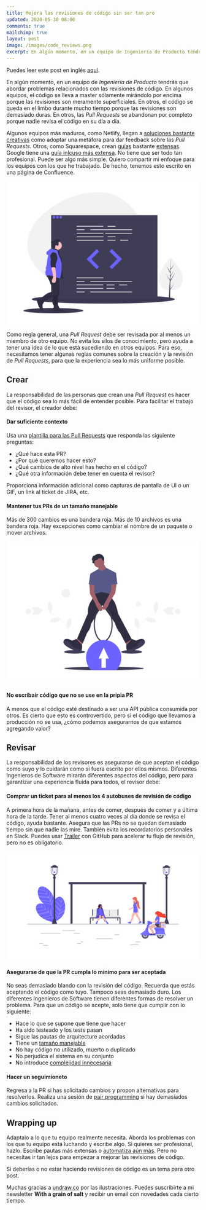 ```yaml
---
title: Mejora las revisiones de código sin ser tan pro
updated: 2020-05-30 08:00
comments: true
mailchimp: true
layout: post
image: /images/code_reviews.png
excerpt: En algún momento, en un equipo de Ingeniería de Producto tendrás que abordar problemas relacionados con las revisiones de código.
---
```


Puedes leer este post en inglés [aquí](/improve-code-reviews).

En algún momento, en un equipo de _Ingeniería de Producto_ tendrás que abordar problemas relacionados con las revisiones de código. En algunos equipos, el código se lleva a master sólamente mirándolo por encima porque las revisiones son meramente superficiales. En otros, el código se queda en el limbo durante mucho tiempo porque las revisiones son demasiado duras. En otros, las _Pull Requests_ se abandonan por completo porque nadie revisa el código en su día a día.

Algunos equipos más maduros, como Netlify, llegan a [soluciones bastante creativas](https://www.netlify.com/blog/2020/03/05/feedback-ladders-how-we-encode-code-reviews-at-netlify/) como adoptar una metáfora para dar feedback sobre las _Pull Requests_. Otros, como Squarespace, crean [guías](https://engineering.squarespace.com/blog/2019/code-review-culture-part-1) bastante [extensas](https://engineering.squarespace.com/blog/2019/code-review-culture-part-2). Google tiene una [guía inlcuso más extensa](https://google.github.io/eng-practices/review/reviewer/standard.html). No tiene que ser todo tan profesional. Puede ser algo más simple. Quiero compartir mi enfoque para los equipos con los que he trabajado. De hecho, tenemos esto escrito en una página de Confluence.

![](/images/code_reviews.png)

Como regla general, una _Pull Request_ debe ser revisada por al menos un miembro de otro equipo. No evita los silos de conocimiento, pero ayuda a tener una idea de lo que está sucediendo en otros equipos. Para eso, necesitamos tener algunas reglas comunes sobre la creación y la revisión de _Pull Requests_, para que la experiencia sea lo más uniforme posible.

## Crear

La responsabilidad de las personas que crean una _Pull Request_ es hacer que el código sea lo más fácil de entender posible. Para facilitar el trabajo del revisor, el creador debe:

#### Dar suficiente contexto

Usa una [plantilla para las Pull Requests](https://help.github.com/en/github/building-a-strong-community/creating-a-pull-request-template-for-your-repository) que responda las siguiente preguntas:

- ¿Qué hace esta PR?
- ¿Por qué queremos hacer esto?
- ¿Qué cambios de alto nivel has hecho en el código?
- ¿Qué otra información debe tener en cuenta el revisor?

Proporciona información adicional como capturas de pantalla de UI o un GIF, un link al ticket de JIRA, etc.

#### Mantener tus PRs de un tamaño manejable

Más de 300 cambios es una bandera roja. Más de 10 archivos es una bandera roja. Hay excepciones como cambiar el nombre de un paquete o mover archivos.

![](/images/pull_requests.png)

#### No escribair código que no se use en la pripia PR

A menos que el código esté destinado a ser una API pública consumida por otros. Es cierto que esto es controvertido, pero si el código que llevamos a producción no se usa, ¿cómo podemos asegurarnos de que estamos agregando valor?

## Revisar

La responsabilidad de los revisores es asegurarse de que aceptan el código como suyo y lo cuidarán como si fuera escrito por ellos mismos. Diferentes Ingenieros de Software mirarán diferentes aspectos del código, pero para garantizar una experiencia fluida para todos, el revisor debe:

#### Comprar un ticket para al menos los 4 autobuses de revisión de código

A primera hora de la mañana, antes de comer, después de comer y a última hora de la tarde. Tener al menos cuatro veces al día donde se revisa el código, ayuda bastante. Asegura que las PRs no se quedan demasiado tiempo sin que nadie las mire. También evita los recordatorios personales en Slack. Puedes usar [Trailer](http://ptsochantaris.github.io/trailer/) con GitHub para acelerar tu flujo de revisión, pero no es obligatorio.

![](/images/bus_stop.png)

#### Asegurarse de que la PR cumpla lo mínimo para ser aceptada

No seas demasiado blando con la revisión del código. Recuerda que estás aceptando el código como tuyo. Tampoco seas demasiado duro. Los diferentes Ingenieros de Software tienen diferentes formas de resolver un problema. Para que un código se acepte, solo tiene que cumplir con lo siguiente:

- Hace lo que se supone que tiene que hacer
- Ha sido testeado y los tests pasan
- Sigue las pautas de arquitecture acordadas
- Tiene un [tamaño manejable](https://geshan.com.np/blog/2019/12/how-to-get-your-pull-request-pr-merged-quickly/)
- No hay código no utilizado, muerto o duplicado
- No perjudica el sistema en su conjunto
- No introduce [complejidad innecesaria](https://youtu.be/kfffy12uQ7g)

#### Hacer un seguimioneto

Regresa a la PR si has solicitado cambios y propon alternativas para resolverlos. Realiza una sesión de [pair programming](https://martinfowler.com/articles/on-pair-programming.html) si hay demasiados cambios solicitados.

## Wrapping up

Adaptalo a lo que tu equipo realmente necesita. Aborda los problemas con los que tu equipo está luchando y escribe algo. Si quieres ser profesional, hazlo. Escribe pautas más extensas o [automatiza aún más](https://www.freecodecamp.org/news/how-to-automate-code-reviews-on-github-41be46250712/). Pero no necesitas ir tan lejos para empezar a mejorar las revisiones de código.

Si deberías o no estar haciendo revisiones de código es un tema para otro post.

Muchas gracias a [undraw.co](https://undraw.co) por las ilustraciones. Puedes suscribirte a mi newsletter **With a grain of salt** y recibir un email con novedades cada cierto tiempo.
